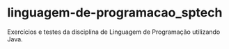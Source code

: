 # linguagem-de-programacao_sptech
Exercícios e testes da disciplina de Linguagem de Programação utilizando Java. 

